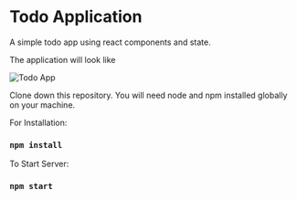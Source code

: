 # Todo Application

A simple todo app using react components and state.

The application will look like

![Todo App](https://raw.githubusercontent.com/Aishwarya-Venkatraman/reacttodo/master/todo-app.png)

Clone down this repository. You will need node and npm installed globally on your machine.

For Installation:

### `npm install`

To Start Server:

### `npm start`
